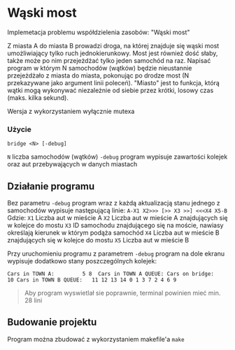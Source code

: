 # Wąski most
Implemetacja problemu współdzielenia zasobów: "Wąski most" 

Z miasta A do miasta B prowadzi droga, na której znajduje się wąski most umożliwiający tylko ruch jednokierunkowy. Most jest również dość słaby, także może po nim przejeżdżać tylko jeden samochód na raz. Napisać program w którym N samochodów (wątków) będzie nieustannie przejeżdżało z miasta do miasta, pokonując po drodze most (N przekazywane jako argument linii poleceń). "Miasto" jest to funkcja, którą wątki mogą wykonywać niezależnie od siebie przez krótki, losowy czas (maks. kilka sekund).

Wersja z wykorzystaniem wyłącznie mutexa

### Użycie
```bridge <N> [-debug]```

```N```  liczba samochodów (wątków)
```-debug``` program wypisuje zawartości kolejek oraz aut przebywających w danych miastach



## Działanie programu
Bez parametru ```-debug``` program wraz z każdą aktualizacją stanu jednego z samochodów wypisuje następującą linie: 
```A-X1 X2>>> [>> X3 >>] <<<X4 X5-B``` 
Gdzie: 
```X1``` Liczba aut w mieście A 
```X2``` Liczba aut w mieście A znajdujących się w kolejce do mostu 
```X3``` ID samochodu znajdującego się na moście, nawiasy określają kierunek w którym podąża samochód 
```X4``` Liczba aut w mieście B znajdujących się w kolejce do mostu 
```X5``` Liczba aut w mieście B 

Przy uruchomieniu programu z parametrem ```-debug``` program na dole ekranu wypisuje dodatkowo stany poszczególnych kolejek:

`Cars in TOWN A:         5 8 
Cars in TOWN A QUEUE:
Cars on bridge:         10
Cars in TOWN B QUEUE:   11 12 13 14 0 1 3 7 2 4 6 9 `

> Aby program wyswietlał sie poprawnie, terminal powinien mieć min. 28 lini

## Budowanie projektu
Program można zbudować z wykorzystaniem makefile'a ```make```

